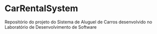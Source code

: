 # CarRentalSystem
Repositório do projeto do Sistema de Aluguel de Carros desenvolvido no Laboratório de Desenvolvimento de Software

